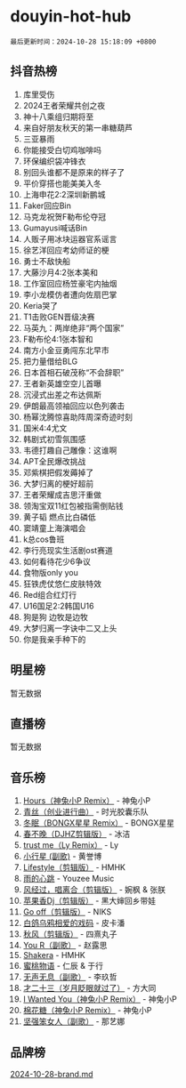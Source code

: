 # douyin-hot-hub

`最后更新时间：2024-10-28 15:18:09 +0800`

## 抖音热榜

1. 库里受伤
1. 2024王者荣耀共创之夜
1. 神十八乘组归期将至
1. 来自好朋友秋天的第一串糖葫芦
1. 三亚暴雨
1. 你能接受白切鸡咖啡吗
1. 环保编织袋冲锋衣
1. 别回头谁都不是原来的样子了
1. 平价穿搭也能美美入冬
1. 上海申花2:2深圳新鹏城
1. Faker回应Bin
1. 马克龙祝贺F勒布伦夺冠
1. Gumayusi喊话Bin
1. 人贩子用冰块运器官系谣言
1. 徐艺洋回应考幼师证的梗
1. 勇士不敌快船
1. 大藤沙月4:2张本美和
1. 工作室回应杨笠豪宅内抽烟
1. 李小龙模仿者遭向佐扇巴掌
1. Keria哭了
1. T1击败GEN晋级决赛
1. 马英九：两岸绝非“两个国家”
1. F勒布伦4:1张本智和
1. 南方小金豆勇闯东北早市
1. 把力量借给BLG
1. 日本首相石破茂称“不会辞职”
1. 王者新英雄空空儿首曝
1. 沉浸式出差之布达佩斯
1. 伊朗最高领袖回应以色列袭击
1. 杨幂沈腾惊喜助阵周深奇迹时刻
1. 国米4:4尤文
1. 韩剧式初雪氛围感
1. 韦德打趣自己雕像：这谁啊
1. APT全民爆改挑战
1. 邓紫棋把假发薅掉了
1. 大梦归离的梗好超前
1. 王者荣耀成吉思汗重做
1. 领淘宝双11红包被指需倒贴钱
1. 黄子韬 燃点比白磷低
1. 窦靖童上海演唱会
1. k总cos鲁班
1. 李行亮现实生活剧ost赛道
1. 如何看待花少6争议
1. 食物版only you
1. 狂铁虎仗悠仁皮肤特效
1. Red组合红灯行
1. U16国足2:2韩国U16
1. 狗是狗 边牧是边牧
1. 大梦归离一字诀中二又上头
1. 你是我亲手种下的

## 明星榜

暂无数据

## 直播榜

暂无数据

## 音乐榜

1. [Hours（神兔小P Remix）](https://sf3-cdn-tos.douyinstatic.com/obj/tos-cn-ve-2774/oUXHUn2Ui2yeCiTUvQNIdgAycsCBBCBytMlfZw) - 神兔小P
1. [青丝（创业进行曲）](https://sf5-hl-cdn-tos.douyinstatic.com/obj/tos-cn-ve-2774/ooYARJB5iBRNhCOkDsS3BAKW91CIMoQfwzwKLi) - 时光胶囊乐队
1. [冬眠（BONGX星星 Remix）](https://sf5-hl-cdn-tos.douyinstatic.com/obj/tos-cn-ve-2774/oMCfFFoE3LwQ7agAgOIG4ieExqkeAsxNBEkLdz) - BONGX星星
1. [春不晚（DJHZ剪辑版）](https://sf3-cdn-tos.douyinstatic.com/obj/tos-cn-ve-2774/osEZa7YZ6wNo9QDABgfGFaCQKRQTNafsBJDnKt) - 冰洁
1. [trust me（Ly Remix）](https://sf5-hl-cdn-tos.douyinstatic.com/obj/tos-cn-ve-2774/oUo1M8fz5AfmMSExABQQKFE0eCMWgsiccfqrMA) - Ly
1. [小行星 (副歌)](https://sf3-cdn-tos.douyinstatic.com/obj/tos-cn-ve-2774/oArWEvgkJwVsB0KMIw6iBsAoHAciIjJqzWeTQr) - 黄誉博
1. [Lifestyle（剪辑版）](https://sf5-hl-cdn-tos.douyinstatic.com/obj/tos-cn-ve-2774/owfqGgjwG3V5lCLaAIezFMeg3LtuKNBaZKgzPV) - HMHK
1. [雨的心跳](https://sf5-hl-cdn-tos.douyinstatic.com/obj/tos-cn-ve-2774/o0vI5NZuiJgxWIQQFhXO0RTrsiIAsBSiMIECz) - Youzee Music
1. [风经过，唱离合（剪辑版）](https://sf3-cdn-tos.douyinstatic.com/obj/tos-cn-ve-2774/okllg5DG2MmUF3aiiDfBZx6ZLvfwOTtbCEAHyI) - 婉枫 & 张朕
1. [苹果香Dj（剪辑版）](https://sf5-hl-cdn-tos.douyinstatic.com/obj/tos-cn-ve-2774/oEeIEQbYGAOspCTRAIeYF4Ok8LgZ8NBaRe4ztR) - 黑大婶回乡带娃
1. [Go off（剪辑版）](https://sf5-hl-cdn-tos.douyinstatic.com/obj/tos-cn-ve-2774/oYLJZTCGnIQBt2BsMBCFksOEMnDQesCr2gfZ7N) - NIKS
1. [白鸽乌鸦相爱的戏码](https://sf5-hl-cdn-tos.douyinstatic.com/obj/tos-cn-ve-2774/oMVVEf6eDAOmFtNtCsEqKpIorBDM8Nkg6TZRqC) - 皮卡潘
1. [秋风（剪辑版）](https://sf5-hl-cdn-tos.douyinstatic.com/obj/tos-cn-ve-2774/ocGaU84LfAfzMd2wbXdQFpCGhBiXg82JNMRRie) - 四熹丸子
1. [You R（副歌）](https://sf3-cdn-tos.douyinstatic.com/obj/tos-cn-ve-2774/oc0MZn9aEfLkCFLIxKQQcgBjS9mBBuDttYPfZ1) - 赵露思
1. [Shakera](https://sf5-hl-cdn-tos.douyinstatic.com/obj/tos-cn-ve-2774/ocKtEBgQ8FiQCBDf3nj9Z9gEGEQ4fAZDYEocLY) - HMHK
1. [蜜桃物语](https://sf3-cdn-tos.douyinstatic.com/obj/tos-cn-ve-2774/oIhOSCZtIACtYU4XQkngiW9kCBfVD1Fz9IYeqL) - 仁辰 & 于行
1. [无声无息（副歌）](https://sf5-hl-cdn-tos.douyinstatic.com/obj/tos-cn-ve-2774/osmzBBdYMBoz2NHW7AYiZEErnITswCiYzuA3Nf) - 李玖哲
1. [才二十三（岁月眨眼就过了）](https://sf3-cdn-tos.douyinstatic.com/obj/tos-cn-ve-2774/oYAvkTrUXEBMWYUbL3nl8i01MJ5skiIZASC2H) - 方大同
1. [I Wanted You（神兔小P Remix）](https://sf5-hl-cdn-tos.douyinstatic.com/obj/tos-cn-ve-2774/o4CAubmDQdZeEkstFnCvKIMDag8D2BSBOjfNuh) - 神兔小P
1. [棉花糖（神兔小P Remix）](https://sf5-hl-cdn-tos.douyinstatic.com/obj/tos-cn-ve-2774/o0pEDf1GaEfEYJ1FbgOAFCITQ1zeFD3kgBWGcG) - 神兔小P
1. [坚强笨女人（副歌）](https://sf5-hl-cdn-tos.douyinstatic.com/obj/tos-cn-ve-2774/ospNInQiZvGWyBVg5zkNsAMct5uJIg1CrZiPL) - 那艺娜

## 品牌榜

[2024-10-28-brand.md](2024-10-28-brand.md)
